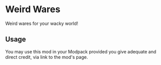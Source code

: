 # Weird Wares
Weird wares for your wacky world!

## Usage
You may use this mod in your Modpack provided you give adequate and direct credit, via link to the mod's page.
